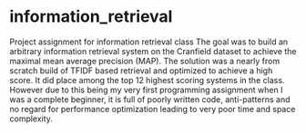 # information_retrieval
Project assignment for information retrieval class
The goal was to build an arbitrary information retrieval system on the Cranfield dataset to achieve the maximal mean average precision (MAP).
The solution was a nearly from scratch build of TFIDF based retrieval and optimized to achieve a high score. It did place among the top 12 highest scoring systems in the class.
However due to this being my very first programming assignment when I was a complete beginner, it is full of poorly written code, anti-patterns and no regard for performance optimization leading to very poor time and space complexity. 